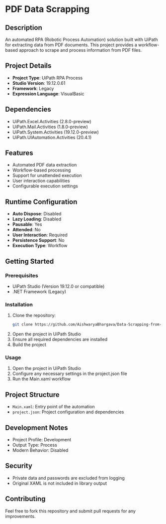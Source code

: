 # PDF Data Scrapping

## Description
An automated RPA (Robotic Process Automation) solution built with UiPath for extracting data from PDF documents. This project provides a workflow-based approach to scrape and process information from PDF files.

## Project Details
- **Project Type**: UiPath RPA Process
- **Studio Version**: 19.12.0.61
- **Framework**: Legacy
- **Expression Language**: VisualBasic

## Dependencies
- UiPath.Excel.Activities (2.8.0-preview)
- UiPath.Mail.Activities (1.8.0-preview)
- UiPath.System.Activities (19.12.0-preview)
- UiPath.UIAutomation.Activities (20.4.1)

## Features
- Automated PDF data extraction
- Workflow-based processing
- Support for unattended execution
- User interaction capabilities
- Configurable execution settings

## Runtime Configuration
- **Auto Dispose**: Disabled
- **Lazy Loading**: Disabled
- **Pausable**: Yes
- **Attended**: No
- **User Interaction**: Required
- **Persistence Support**: No
- **Execution Type**: Workflow

## Getting Started

### Prerequisites
- UiPath Studio (Version 19.12.0 or compatible)
- .NET Framework (Legacy)

### Installation
1. Clone the repository:
   ```bash
   git clone https://github.com/AishwaryaBhargava/Data-Scrapping-from-PDFs.git
   ```
2. Open the project in UiPath Studio
3. Ensure all required dependencies are installed
4. Build the project

### Usage
1. Open the project in UiPath Studio
2. Configure any necessary settings in the project.json file
3. Run the Main.xaml workflow

## Project Structure
- `Main.xaml`: Entry point of the automation
- `project.json`: Project configuration and dependencies

## Development Notes
- Project Profile: Development
- Output Type: Process
- Modern Behavior: Disabled

## Security
- Private data and passwords are excluded from logging
- Original XAML is not included in library output

## Contributing
Feel free to fork this repository and submit pull requests for any improvements.
